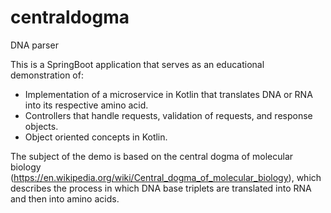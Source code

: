 # centraldogma
DNA parser

This is a SpringBoot application that serves as an educational demonstration of:

* Implementation of a microservice in Kotlin that translates DNA or RNA into its respective amino acid.
* Controllers that handle requests, validation of requests, and response objects.
* Object oriented concepts in Kotlin.

The subject of the demo is based on the central dogma of molecular biology (https://en.wikipedia.org/wiki/Central_dogma_of_molecular_biology), which describes the process in which DNA base triplets are translated into RNA and then into amino acids. 

